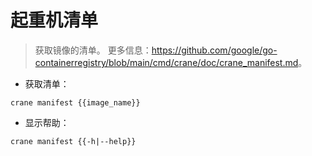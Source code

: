 # 起重机清单

> 获取镜像的清单。
> 更多信息：<https://github.com/google/go-containerregistry/blob/main/cmd/crane/doc/crane_manifest.md>。

- 获取清单：

`crane manifest {{image_name}}`

- 显示帮助：

`crane manifest {{-h|--help}}`